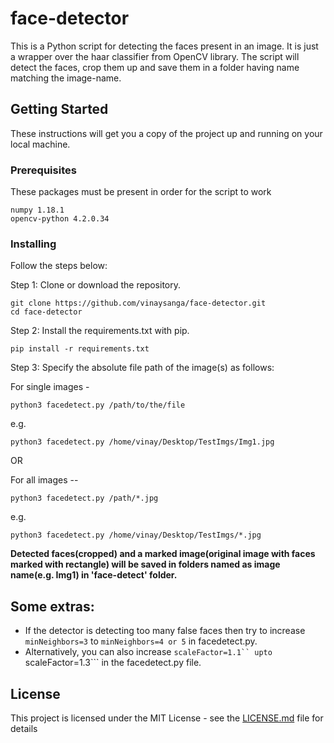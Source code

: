 # face-detector

This is a Python script for detecting the faces present in an image. It is just a wrapper over the haar classifier from OpenCV library.
The script will detect the faces, crop them up and save them in a folder having name matching the image-name.

## Getting Started

These instructions will get you a copy of the project up and running on your local machine.

### Prerequisites
These packages must be present in order for the script to work
```
numpy 1.18.1
opencv-python 4.2.0.34
```

### Installing
Follow the steps below:

Step 1: Clone or download the repository.
```
git clone https://github.com/vinaysanga/face-detector.git
cd face-detector
```
Step 2: Install the requirements.txt with pip.
```
pip install -r requirements.txt
```
Step 3: Specify the absolute file path of the image(s) as follows:

For single images -
```
python3 facedetect.py /path/to/the/file
``` 
e.g.
```
python3 facedetect.py /home/vinay/Desktop/TestImgs/Img1.jpg
```

OR

For all images --
```
python3 facedetect.py /path/*.jpg
```
e.g.
```
python3 facedetect.py /home/vinay/Desktop/TestImgs/*.jpg
```

**Detected faces(cropped) and a marked image(original image with faces marked with rectangle) will be saved in folders named as image name(e.g. Img1) in 'face-detect' folder.**

## Some extras:
* If the detector is detecting too many false faces then try to increase ``` minNeighbors=3``` to ```minNeighbors=4 or 5``` in facedetect.py.
* Alternatively, you can also increase ```scaleFactor=1.1`` upto ```scaleFactor=1.3``` in the facedetect.py file.

## License

This project is licensed under the MIT License - see the [LICENSE.md](LICENSE.md) file for details
